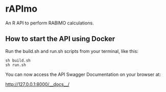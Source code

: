 # rAPImo

An R API to perform RABIMO calculations.

## How to start the API using Docker

Run the build.sh and run.sh scripts from your terminal, like this:

```
sh build.sh
sh run.sh
```

You can now access the API Swagger Documentation on your browser at:

http://127.0.0.1:8000/__docs__/
